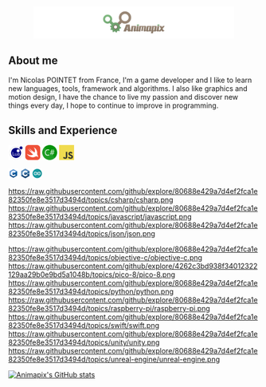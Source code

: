 <p align="center"><a href="https://animapix.itch.io/"><img width="80%" src="./Assets/ReadmeHeader.png" /></a></p>

## About me
I'm Nicolas POINTET from France, I'm a game developer and I like to learn new languages, tools, framework and algorithms. I also like graphics and motion design, I have the chance to live my passion and discover new things every day, I hope to continue to improve in programming.

## Skills and Experience
<img height="30" src="https://raw.githubusercontent.com/github/explore/80688e429a7d4ef2fca1e82350fe8e3517d3494d/topics/lua/lua.png">        <img height="30" src="https://raw.githubusercontent.com/github/explore/80688e429a7d4ef2fca1e82350fe8e3517d3494d/topics/swift/swift.png"> <img height="30" src="https://raw.githubusercontent.com/github/explore/80688e429a7d4ef2fca1e82350fe8e3517d3494d/topics/csharp/csharp.png"> <img height="30" src="https://raw.githubusercontent.com/github/explore/5c058a388828bb5fde0bcafd4bc867b5bb3f26f3/topics/javascript/javascript.png"> </code>

<code><img height="20" src="https://raw.githubusercontent.com/github/explore/f3e22f0dca2be955676bc70d6214b95b13354ee8/topics/c/c.png"></code>
<img height="20" src="https://raw.githubusercontent.com/github/explore/180320cffc25f4ed1bbdfd33d4db3a66eeeeb358/topics/cpp/cpp.png">
<img height="20" src="https://raw.githubusercontent.com/github/explore/80688e429a7d4ef2fca1e82350fe8e3517d3494d/topics/arduino/arduino.png">

https://raw.githubusercontent.com/github/explore/80688e429a7d4ef2fca1e82350fe8e3517d3494d/topics/csharp/csharp.png
https://raw.githubusercontent.com/github/explore/80688e429a7d4ef2fca1e82350fe8e3517d3494d/topics/javascript/javascript.png
https://raw.githubusercontent.com/github/explore/80688e429a7d4ef2fca1e82350fe8e3517d3494d/topics/json/json.png

https://raw.githubusercontent.com/github/explore/80688e429a7d4ef2fca1e82350fe8e3517d3494d/topics/objective-c/objective-c.png
https://raw.githubusercontent.com/github/explore/4262c3bd938f34012322129aa29b0e9bd5a1048b/topics/pico-8/pico-8.png
https://raw.githubusercontent.com/github/explore/80688e429a7d4ef2fca1e82350fe8e3517d3494d/topics/python/python.png
https://raw.githubusercontent.com/github/explore/80688e429a7d4ef2fca1e82350fe8e3517d3494d/topics/raspberry-pi/raspberry-pi.png
https://raw.githubusercontent.com/github/explore/80688e429a7d4ef2fca1e82350fe8e3517d3494d/topics/swift/swift.png
https://raw.githubusercontent.com/github/explore/80688e429a7d4ef2fca1e82350fe8e3517d3494d/topics/unity/unity.png
https://raw.githubusercontent.com/github/explore/80688e429a7d4ef2fca1e82350fe8e3517d3494d/topics/unreal-engine/unreal-engine.png

[![Animapix's GitHub stats](https://github-readme-stats.vercel.app/api?username=animapix&&theme=github_dark)](https://github.com/anuraghazra/github-readme-stats)
